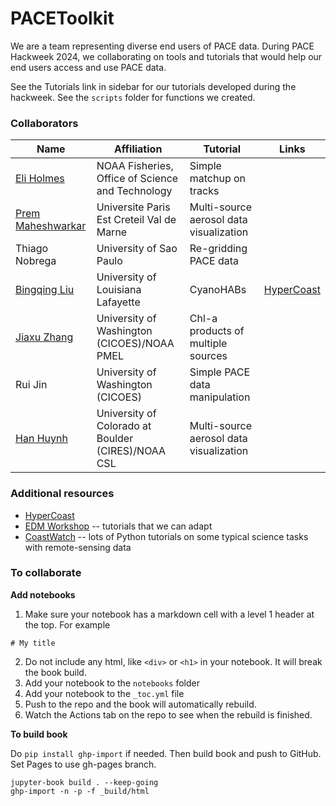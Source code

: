 # PACEToolkit

We are a team representing diverse end users of PACE data. During PACE Hackweek 2024, we collaborating on tools and tutorials that would help our end users access and use PACE data. 

See the Tutorials link in sidebar for our tutorials developed during the hackweek. See the `scripts` folder for functions we created.

### Collaborators

| Name | Affiliation | Tutorial | Links |
| ------------- | ------------- | ------------- | ------------- |
| [Eli Holmes](https://www.linkedin.com/in/elizabeth-eli-holmes-354b76/) | NOAA Fisheries, Office of Science and Technology  | Simple matchup on tracks  | [<i class="fa-solid fa-envelope"></i>](mailto:eli.holmes@noaa.gov) [<i class="fa-brands fa-orcid"></i>](https://orcid.org/0000-0001-9128-8393) [<i class="fa-solid fa-globe"></i>](https://eeholmes.github.io/) [<i class="fa-brands fa-github"></i>](https://github.com/eeholmes) |
| [Prem Maheshwarkar](https://www.linkedin.com/in/prem-maheshwarkar-78b263128/?originalSubdomain=fr) | Universite Paris Est Creteil Val de Marne | Multi-source aerosol data visualization | [<i class="fa-brands fa-orcid"></i>](https://orcid.org/0000-0001-6708-7460) [<i class="fa-brands fa-github"></i>](https://github.com/pmaheshwarkar) |
| Thiago Nobrega | University of Sao Paulo | Re-gridding PACE data | [<i class="fa-brands fa-github"></i>](https://github.com/thiago-vg) |
| [Bingqing Liu](https://www.linkedin.com/in/bingqing-liu-02492027a/) |University of Louisiana Lafayette  |CyanoHABs  |  [HyperCoast](https://hypercoast.org/) [<i class="fa-solid fa-globe"></i>](https://bingqingliu.com/)  [<i class="fa-brands fa-orcid"></i>](https://orcid.org/0000-0003-4651-6996) [<i class="fa-brands fa-github"></i>](https://github.com/bingqing-liu) |
| [Jiaxu Zhang](https://www.linkedin.com/in/jiaxuzhang/) | University of Washington (CICOES)/NOAA PMEL | Chl-a products of multiple sources  | [<i class="fa-solid fa-globe"></i>](https://www.pmel.noaa.gov/people/dr-jiaxu-zhang) [<i class="fa-brands fa-orcid"></i>](https://orcid.org/0000-0002-8564-3026) [<i class="fa-brands fa-github"></i>](https://github.com/JiaxuZ) |
| Rui Jin |  University of Washington (CICOES) | Simple PACE data manipulation  | [<i class="fa-solid fa-globe"></i>](https://ruijinsz.github.io/) [<i class="fa-brands fa-orcid"></i>](https://orcid.org/0000-0001-9853-127X) [<i class="fa-brands fa-github"></i>](https://github.com/RuiJinSZ) |
| [Han Huynh](https://www.linkedin.com/in/hannhuynh/) | University of Colorado at Boulder (CIRES)/NOAA CSL  |  Multi-source aerosol data visualization |  [<i class="fa-solid fa-globe"></i>](https://cires.colorado.edu/people/han-huynh) [<i class="fa-brands fa-orcid"></i>](https://orcid.org/0000-0002-2467-7134) [<i class="fa-brands fa-github"></i>](https://github.com/hnhuynh55) |


### Additional resources

* [HyperCoast](https://hypercoast.org/)
* [EDM Workshop](https://nmfs-opensci.github.io/EDMW-EarthData-Workshop-2024/) -- tutorials that we can adapt
* [CoastWatch](https://github.com/coastwatch-training/CoastWatch-Tutorials) -- lots of Python tutorials on some typical science tasks with remote-sensing data

### To collaborate

**Add notebooks**

1. Make sure your notebook has a markdown cell with a level 1 header at the top. For example
```
# My title
```
2. Do not include any html, like `<div>` or `<h1>` in your notebook. It will break the book build.
2. Add your notebook to the `notebooks` folder
3. Add your notebook to the `_toc.yml` file
4. Push to the repo and the book will automatically rebuild.
5. Watch the Actions tab on the repo to see when the rebuild is finished.
   
**To build book**

Do `pip install ghp-import` if needed. Then build book and push to GitHub. Set Pages to use gh-pages branch.

```
jupyter-book build . --keep-going
ghp-import -n -p -f _build/html
```
